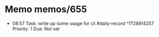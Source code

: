 # Memo memos/655
- 08:57 Task: write up some usage for cli #daily-record ^1728914257
Priority: 1
Due: Not set